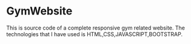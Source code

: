 # GymWebsite
This is source code of a complete responsive gym related website. The technologies that I have used is HTML,CSS,JAVASCRIPT,BOOTSTRAP.
